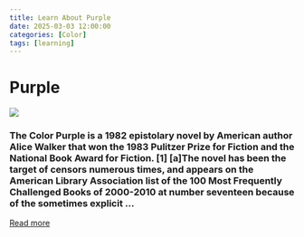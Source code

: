 ```yaml
---
title: Learn About Purple
date: 2025-03-03 12:00:00
categories: [Color]
tags: [learning]
---
```


# Purple
![](https://i.pinimg.com/originals/b7/f5/c1/b7f5c160bc8ae930449877f4dffe3e67.png)

### The Color Purple is a 1982 epistolary novel by American author Alice Walker that won the 1983 Pulitzer Prize for Fiction and the National Book Award for Fiction. [1] [a]The novel has been the target of censors numerous times, and appears on the American Library Association list of the 100 Most Frequently Challenged Books of 2000-2010 at number seventeen because of the sometimes explicit ...
[Read more](https://en.wikipedia.org/wiki/The_Color_Purple)
    